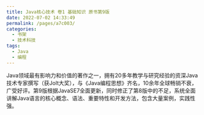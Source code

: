 ```yaml
---
title: Java核心技术 卷1 基础知识 原书第9版
date: 2022-07-02 14:33:49
permalink: /pages/a7c003/
categories:
  - 书架
  - 技术科技
tags:
  - Java
  - 编程
---
```


Java领域最有影响力和价值的著作之一，拥有20多年教学与研究经验的资深Java技术专家撰写（获Jolt大奖），与《Java编程思想》齐名，10余年全球畅销不衰，广受好评。第9版根据JavaSE7全面更新，同时修正了第8版中的不足，系统全面讲解Java语言的核心概念、语法、重要特性和开发方法，包含大量案例，实践性强。

<!-- more -->

<BookShelf
album="https://cdn.staticaly.com/gh/jonsam-ng/image-hosting@master/oxygen-space/image.5i2ac6jgzz80.webp"
title="Java核心技术 卷1 基础知识 原书第9版"
author="(美）Cay S. Horstmann / （美）Gary Cornell"
intro="《Java核心技术·卷1：基础知识》共14章。第1章概述了Java语言与其他程序设计语言不同的性能；第2章讲解了如何下载和安装JDK及本书的程序示例；第3章介绍了变量、循环和简单的函数；第4章讲解了类和封装；第5章介绍了继承；第6章解释了接口和内部类；第7章概述了图形用户界面程序设计知识；第8章讨论AWT的事件模型；第9章探讨了SwingGUI工具箱；第10章讲解如何部署自己的应用程序或applet；第11章讨论异常处理；第12章概要介绍泛型程序设计；第13章讲解Java平台的集合框架；第14章介绍了多线程。本书最后还有一个附录，其中列出了Java语言的保留字。"
:tags="['Java', '编程']"
publisher="机械工业出版社"
lang="中文"
:pages="720"
link="https://www.aliyundrive.com/s/dGA1Af1mb3P"
douban="https://book.douban.com/subject/25762168/"
/>
